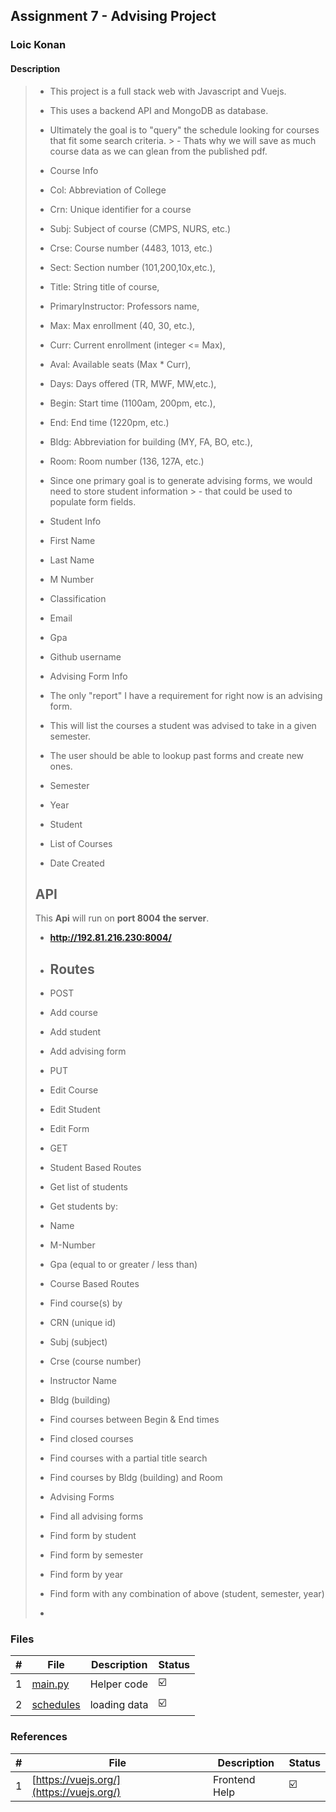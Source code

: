 ## Assignment 7 - Advising Project

### Loic Konan

#### Description
>
> - This project is a full stack web with Javascript and Vuejs.
> - This uses a backend API and MongoDB as database.
>
> - Ultimately the goal is to "query" the schedule looking for courses that fit some search criteria. > - Thats why we will save as much course data as we can glean from the published pdf.
>
> - Course Info
> - Col: Abbreviation of College
> - Crn: Unique identifier for a course
> - Subj: Subject of course (CMPS, NURS, etc.)
> - Crse: Course number (4483, 1013, etc.)
> - Sect: Section number (101,200,10x,etc.),
> - Title: String title of course,
> - PrimaryInstructor: Professors name,
> - Max: Max enrollment (40, 30, etc.),
> - Curr: Current enrollment (integer <= Max),
> - Aval: Available seats (Max * Curr),
> - Days: Days offered (TR, MWF, MW,etc.),
> - Begin: Start time (1100am, 200pm, etc.),
> - End: End time (1220pm, etc.)
> - Bldg: Abbreviation for building (MY, FA, BO, etc.),
> - Room: Room number (136, 127A, etc.)
> - Since one primary goal is to generate advising forms, we would need to store student information > - that could be used to populate form fields.
>
> - Student Info
> - First Name
> - Last Name
> - M Number
> - Classification
> - Email
> - Gpa
> - Github username
> - Advising Form Info
> - The only "report" I have a requirement for right now is an advising form.
> - This will list the courses a student was advised to take in a given semester. 
> - The user should be able to lookup past forms and create new ones.
>
> - Semester
> - Year
> - Student
> - List of Courses
> - Date Created
>
> ## API
>
> This **Api** will run on **port 8004 the server**.
>
> - **<http://192.81.216.230:8004/>**
>
> - ## Routes
>
> - POST
> - Add course
> - Add student
> - Add advising form
> - PUT
> - Edit Course
> - Edit Student
> - Edit Form
> - GET
> - Student Based Routes
> - Get list of students
> - Get students by:
> - Name
> - M-Number
> - Gpa (equal to or greater / less than)
> - Course Based Routes
> - Find course(s) by
>
> - CRN (unique id)
> - Subj (subject)
> - Crse (course number)
> - Instructor Name
> - Bldg (building)
> - Find courses between Begin & End times
>
> - Find closed courses
>
> - Find courses with a partial title search
>
> - Find courses by Bldg (building) and Room
>
> - Advising Forms
> - Find all advising forms
> - Find form by student
> - Find form by semester
> - Find form by year
> - Find form with any combination of above (student, semester, year)
>
> -
>
>

### Files

|   #   | File                   | Description  | Status                  |
| :---: | ---------------------- | ------------ | ----------------------- |
|   1   | [main.py](main.py)     | Helper code  | :ballot_box_with_check: |
|   2   | [schedules](schedules) | loading data | :ballot_box_with_check: |

### References

|   #   | File                                     | Description   | Status                  |
| :---: | ---------------------------------------- | ------------- | ----------------------- |
|   1   | [https://vuejs.org/](https://vuejs.org/) | Frontend Help | :ballot_box_with_check: |
